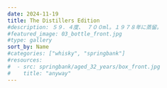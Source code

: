 ```yaml
---
date: 2024-11-19
title: The Distillers Edition
#description: ５９．４度、 ７００ml。１９７８年に蒸留。
#featured_image: 03_bottle_front.jpg
#type: gallery
sort_by: Name
#categories: ["whisky", "springbank"]
#resources:
#  - src: springbank/aged_32_years/box_front.jpg
#    title: "anyway"
---
```

